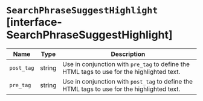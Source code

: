 # `SearchPhraseSuggestHighlight` [interface-SearchPhraseSuggestHighlight]

| Name | Type | Description |
| - | - | - |
| `post_tag` | string | Use in conjunction with `pre_tag` to define the HTML tags to use for the highlighted text. |
| `pre_tag` | string | Use in conjunction with `post_tag` to define the HTML tags to use for the highlighted text. |

